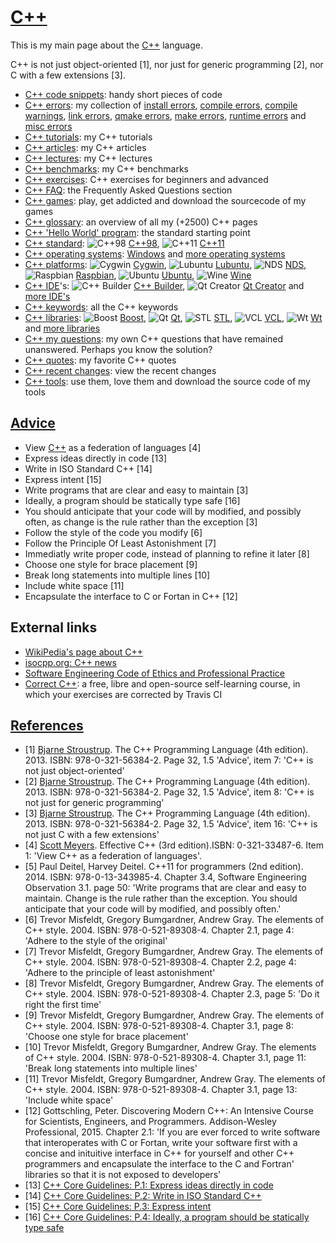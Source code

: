 # [C++](Cpp.md)

This is my main page about the [C++](Cpp.md) language.

C++ is not just object-oriented [1], nor just for generic programming
[2], nor C with a few extensions [3].

 * [C++ code snippets](CppCodeSnippets.md): handy short pieces of code
 * [C++ errors](CppError.md): my collection of [install errors](CppInstallError.md), [compile errors](CppCompileError.md), [compile warnings](CppCompileWarning.md), [link errors](CppLinkError.md), [qmake errors](CppQmakeError.md), [make errors](CppMakeError.md), [runtime errors](CppRuntimeError.md) and [misc errors](CppMiscError.md)
 * [C++ tutorials](CppTutorial.md): my C++ tutorials
 * [C++ articles](CppArticle.md): my C++ articles
 * [C++ lectures](CppLecture.md): my C++ lectures
 * [C++ benchmarks](CppBenchmark.md): my C++ benchmarks
 * [C++ exercises](CppExercise.md): C++ exercises for beginners and advanced
 * [C++ FAQ](CppFaq.md): the Frequently Asked Questions section
 * [C++ games](https://github.com/richelbilderbeek/Games): play, get addicted and download the sourcecode of my games
 * [C++ glossary](CppGlossary.md): an overview of all my (+2500) C++ pages
 * [C++ 'Hello World' program](CppHelloWorld.md): the standard starting point
 * [C++ standard](CppStandard.md): ![C++98](PicCpp98.png) [C++98](Cpp98.md), ![C++11](PicCpp11.png) [C++11](Cpp11.md)
 * [C++ operating systems](CppOs.md): [Windows](CppWindows.md) and [more operating systems](CppOs.md)
 * [C++ platforms](CppPlatform.md): ![Cygwin](PicCygwin.png) [Cygwin](CppCygwin.md), ![Lubuntu](PicLubuntu.png) [Lubuntu](CppLubuntu.md), ![NDS](PicNds.png) [NDS](CppNds.md), ![Raspbian](PicRaspbian.png) [Raspbian](CppRaspbian.md), ![Ubuntu](PicUbuntu.png) [Ubuntu](CppUbuntu.md), ![Wine](PicWine.png) [Wine](CppWine.md)
 * [C++ IDE](CppIde.md)'s: ![C++ Builder](PicCppBuilder.png) [C++ Builder](CppBuilder.md), ![Qt Creator](PicQtCreator.png) [Qt Creator](CppQtCreator.md) and [more IDE's](CppIde.md)
 * [C++ keywords](CppKeyword.md): all the C++ keywords
 * [C++ libraries](CppLibrary.md): ![Boost](PicBoost.png) [Boost](CppBoost.md), ![Qt](PicQt.png) [Qt](CppQt.md), ![STL](PicStl.png) [STL](CppStl.md), ![VCL](PicVcl.png) [VCL](CppVcl.md), ![Wt](PicWt.png) [Wt](CppWt.md) and [more libraries](CppLibrary.md)
 * [C++ my questions](CppMyQuestions.md): my own C++ questions that have remained unanswered. Perhaps you know the solution?
 * [C++ quotes](CppQuotes.md): my favorite C++ quotes
 * [C++ recent changes](CppRecentChanges.md): view the recent changes
 * [C++ tools](https://github.com/richelbilderbeek/tools): use them, love them and download the source code of my tools

## [Advice](CppAdvice.md)

 * View [C++](Cpp.md) as a federation of languages [4]
 * Express ideas directly in code [13]
 * Write in ISO Standard C++ [14]
 * Express intent [15]
 * Write programs that are clear and easy to maintain [3]
 * Ideally, a program should be statically type safe [16]
 * You should anticipate that your code will by modified, and possibly often, as change is the rule rather than the exception [3]
 * Follow the style of the code you modify [6]
 * Follow the Principle Of Least Astonishment [7]
 * Immediatly write proper code, instead of planning to refine it later [8]
 * Choose one style for brace placement [9]
 * Break long statements into multiple lines [10]
 * Include white space [11]
 * Encapsulate the interface to C or Fortan in C++ [12]

## External links

 * [WikiPedia's page about C++](http://en.wikipedia.org/wiki/C%2B%2B)
 * [isocpp.org: C++ news](http://isocpp.org)
 * [Software Engineering Code of Ethics and Professional Practice](http://www.acm.org/about/se-code)
 * [Correct C++](https://github.com/richelbilderbeek/correct_cpp): a free, libre and open-source self-learning course, in which your exercises are corrected by Travis CI

## [References](CppReferences.md)

 * [1] [Bjarne Stroustrup](CppBjarneStroustrup.md). The C++ Programming Language (4th edition). 2013. ISBN: 978-0-321-56384-2. Page 32, 1.5 'Advice', item 7: 'C++ is not just object-oriented'
 * [2] [Bjarne Stroustrup](CppBjarneStroustrup.md). The C++ Programming Language (4th edition). 2013. ISBN: 978-0-321-56384-2. Page 32, 1.5 'Advice', item 8: 'C++ is not just for generic programming'
 * [3] [Bjarne Stroustrup](CppBjarneStroustrup.md). The C++ Programming Language (4th edition). 2013. ISBN: 978-0-321-56384-2. Page 32, 1.5 'Advice', item 16: 'C++ is not just C with a few extensions'
 * [4] [Scott Meyers](CppScottMeyers.md). Effective C++ (3rd edition).ISBN: 0-321-33487-6. Item 1: 'View C++ as a federation of languages'.
 * [5] Paul Deitel, Harvey Deitel. C++11 for programmers (2nd edition). 2014. ISBN: 978-0-13-343985-4. Chapter 3.4, Software Engineering Observation 3.1. page 50: 'Write programs that are clear and easy to maintain. Change is the rule rather than the exception. You should anticipate that your code will by modified, and possibly often.'
 * [6] Trevor Misfeldt, Gregory Bumgardner, Andrew Gray. The elements of C++ style. 2004. ISBN: 978-0-521-89308-4. Chapter 2.1, page 4: 'Adhere to the style of the original'
 * [7] Trevor Misfeldt, Gregory Bumgardner, Andrew Gray. The elements of C++ style. 2004. ISBN: 978-0-521-89308-4. Chapter 2.2, page 4: 'Adhere to the principle of least astonishment'
 * [8] Trevor Misfeldt, Gregory Bumgardner, Andrew Gray. The elements of C++ style. 2004. ISBN: 978-0-521-89308-4. Chapter 2.3, page 5: 'Do it right the first time'
 * [9] Trevor Misfeldt, Gregory Bumgardner, Andrew Gray. The elements of C++ style. 2004. ISBN: 978-0-521-89308-4. Chapter 3.1, page 8: 'Choose one style for brace placement'
 * [10] Trevor Misfeldt, Gregory Bumgardner, Andrew Gray. The elements of C++ style. 2004. ISBN: 978-0-521-89308-4. Chapter 3.1, page 11: 'Break long statements into multiple lines'
 * [11] Trevor Misfeldt, Gregory Bumgardner, Andrew Gray. The elements of C++ style. 2004. ISBN: 978-0-521-89308-4. Chapter 3.1, page 13: 'Include white space'
 * [12] Gottschling, Peter. Discovering Modern C++: An Intensive Course for Scientists, Engineers, and Programmers. Addison-Wesley Professional, 2015. Chapter 2.1: 'If you are ever forced to write software that interoperates with C or Fortan, write your software first with a concise and inituitive interface in C++ for yourself and other C++ programmers and encapsulate the interface to the C and Fortran' libraries so that it is not exposed to developers'
 * [13] [C++ Core Guidelines: P.1: Express ideas directly in code](https://github.com/isocpp/CppCoreGuidelines/blob/master/CppCoreGuidelines.md#Rp-direct)
 * [14] [C++ Core Guidelines: P.2: Write in ISO Standard C++](https://github.com/isocpp/CppCoreGuidelines/blob/master/CppCoreGuidelines.md#p2-write-in-iso-standard-c)
 * [15] [C++ Core Guidelines: P.3: Express intent](https://github.com/isocpp/CppCoreGuidelines/blob/master/CppCoreGuidelines.md#p3-express-intent)
 * [16] [C++ Core Guidelines: P.4: Ideally, a program should be statically type safe](https://github.com/isocpp/CppCoreGuidelines/blob/master/CppCoreGuidelines.md#p4-ideally-a-program-should-be-statically-type-safe)
